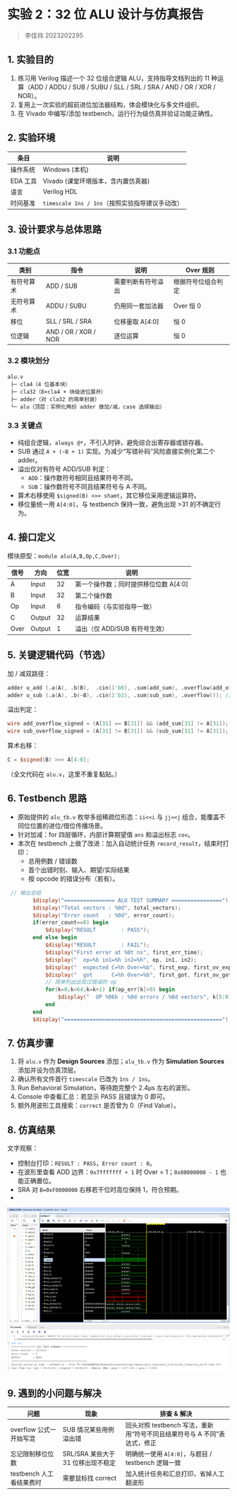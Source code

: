 # 实验 2：32 位 ALU 设计与仿真报告

> 李佳祎 2023202295

## 1. 实验目的

1. 练习用 Verilog 描述一个 32 位组合逻辑 ALU，支持指导文档列出的 11 种运算（ADD / ADDU / SUB / SUBU / SLL / SRL / SRA / AND / OR / XOR / NOR）。
2. 复用上一次实验的超前进位加法器结构，体会模块化与多文件组织。
3. 在 Vivado 中编写/添加 testbench，运行行为级仿真并验证功能正确性。

## 2. 实验环境

| 条目     | 说明                                              |
| -------- | ------------------------------------------------- |
| 操作系统 | Windows (本机)                                    |
| EDA 工具 | Vivado (课堂环境版本，含内置仿真器)               |
| 语言     | Verilog HDL                                       |
| 时间基准 | `timescale 1ns / 1ns`（按照实验指导建议手动改） |

## 3. 设计要求与总体思路

### 3.1 功能点

| 类别       | 指令                 | 说明               | Over 规则          |
| ---------- | -------------------- | ------------------ | ------------------ |
| 有符号算术 | ADD / SUB            | 需要判断有符号溢出 | 根据符号位组合判定 |
| 无符号算术 | ADDU / SUBU          | 仍用同一套加法器   | Over 恒 0          |
| 移位       | SLL / SRL / SRA      | 位移量取 A[4:0]    | 恒 0               |
| 位逻辑     | AND / OR / XOR / NOR | 逐位运算           | 恒 0               |

### 3.2 模块划分

```
alu.v
 ├─ cla4（4 位基本块）
 ├─ cla32（8×cla4 + 块级进位展开）
 ├─ adder（对 cla32 的简单封装）
 └─ alu（顶层：实例化两份 adder 做加/减，case 选择输出）
```

### 3.3 关键点

* 纯组合逻辑，`always @*`，不引入时钟，避免综合出寄存器或锁存器。
* SUB 通过 `A + (~B + 1)` 实现。为减少“写错补码”风险直接实例化第二个 adder。
* 溢出仅对有符号 ADD/SUB 判定：
  - `ADD`：操作数符号相同且结果符号不同。
  - `SUB`：操作数符号不同且结果符号与 A 不同。
* 算术右移使用 `$signed(B) >>> shamt`，其它移位采用逻辑运算符。
* 移位量统一用 `A[4:0]`，与 testbench 保持一致，避免出现 >31 的不确定行为。

## 4. 接口定义

模块原型：`module alu(A,B,Op,C,Over);`

| 信号 | 方向   | 位宽 | 说明                                  |
| ---- | ------ | ---- | ------------------------------------- |
| A    | Input  | 32   | 第一个操作数；同时提供移位位数 A[4:0] |
| B    | Input  | 32   | 第二个操作数                          |
| Op   | Input  | 6    | 指令编码（与实验指导一致）            |
| C    | Output | 32   | 运算结果                              |
| Over | Output | 1    | 溢出（仅 ADD/SUB 有符号生效）         |

## 5. 关键逻辑代码（节选）

加 / 减双路径：

```verilog
adder u_add (.a(A), .b(B),  .cin(1'b0), .sum(add_sum), .overflow(add_of));
adder u_sub (.a(A), .b(~B), .cin(1'b1), .sum(sub_sum), .overflow()); // 自己判溢出
```

溢出判定：

```verilog
wire add_overflow_signed = (A[31] == B[31]) && (add_sum[31] != A[31]);
wire sub_overflow_signed = (A[31] != B[31]) && (sub_sum[31] != A[31]);
```

算术右移：

```verilog
C = $signed(B) >>> A[4:0];
```

（全文代码在 `alu.v`，这里不重复黏贴。）

## 6. Testbench 思路

* 原始提供的 `alu_tb.v` 枚举多组稀疏位形态：`ii<<i` 与 `jj<<j` 组合，能覆盖不同位位置的进位/借位传播场景。
* 针对加减：for 四层循环，内部计算期望值 `ans` 和溢出标志 `cov`。
* 本次在 testbench 上做了改进：加入自动统计任务 `record_result`，结束时打印：
  - 总用例数 / 错误数
  - 首个出错时刻、输入、期望/实际结果
  - 按 opcode 的错误分布（若有）。

```verilog
 // 输出总结
        $display("================ ALU TEST SUMMARY ================");
        $display("Total vectors : %0d", total_vectors);
        $display("Error count   : %0d", error_count);
        if(error_count==0) begin
            $display("RESULT        : PASS");
        end else begin
            $display("RESULT        : FAIL");
            $display("First error at %0t ns", first_err_time);
            $display("  op=%b in1=%h in2=%h", op, in1, in2);
            $display("  expected C=%h Over=%b", first_exp, first_ov_exp);
            $display("  got      C=%h Over=%b", first_got, first_ov_got);
            // 简单列出出现过错误的 op
            for(k=0;k<64;k=k+1) if(op_err[k]>0) begin
                $display("  OP %06b : %0d errors / %0d vectors", k[5:0], op_err[k], op_cnt[k]);
            end
        end
        $display("==================================================");
```

## 7. 仿真步骤

1. 将 `alu.v` 作为 **Design Sources** 添加；`alu_tb.v` 作为 **Simulation Sources** 添加并设为仿真顶层。
2. 确认所有文件首行 `timescale` 已改为 `1ns / 1ns`。
3. Run Behavioral Simulation，等待跑完整个 2.4µs 左右的波形。
4. Console 中查看汇总：若显示 PASS 且错误为 0 即可。
5. 额外用波形工具搜索：`correct` 是否曾为 0（Find Value）。

## 8. 仿真结果

文字观察：

- 控制台打印：`RESULT : PASS`，`Error count : 0`。
- 在波形里查看 ADD 边界：`0x7fffffff + 1` 时 Over = 1；`0x80000000 - 1` 也能正确置位。
- SRA 对 `B=0xF0000000` 右移若干位时高位保持 1，符合预期。
- 
![alt text](image/波形图.png)
![alt text](image/仿真结果统计.png)
## 9. 遇到的小问题与解决

| 问题                     | 现象                               | 排查 & 解决                                                                |
| ------------------------ | ---------------------------------- | -------------------------------------------------------------------------- |
| overflow 公式一开始写混  | SUB 情况某些用例溢出错             | 回头对照 testbench 写法，重新用“符号不同且结果符号与 A 不同”表达式，修正 |
| 忘记限制移位位数         | SRL/SRA 某些大于 31 位移出现不稳定 | 明确统一使用 `A[4:0]`，与题目 / testbench 逻辑一致                       |
| testbench 人工看结果费时 | 需要鼠标找 correct                 | 加入统计任务和汇总打印，省掉人工翻波形                                     |
